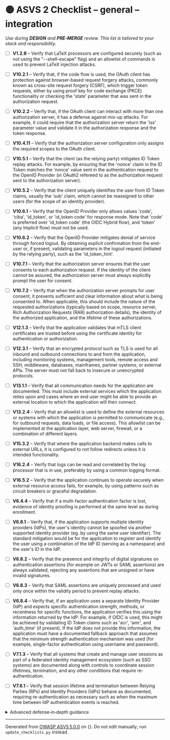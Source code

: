 # 🟡 ASVS 2 Checklist – general – integration

*Use during **DESIGN** and **PRE‑MERGE** review. This list is tailored to your stack and responsibility.*


- [ ] **V1.2.8** – Verify that LaTeX processors are configured securely (such as not using the "--shell-escape" flag) and an allowlist of commands is used to prevent LaTeX injection attacks.

- [ ] **V10.2.1** – Verify that, if the code flow is used, the OAuth client has protection against browser-based request forgery attacks, commonly known as cross-site request forgery (CSRF), which trigger token requests, either by using proof key for code exchange (PKCE) functionality or checking the 'state' parameter that was sent in the authorization request.

- [ ] **V10.2.2** – Verify that, if the OAuth client can interact with more than one authorization server, it has a defense against mix-up attacks. For example, it could require that the authorization server return the 'iss' parameter value and validate it in the authorization response and the token response.

- [ ] **V10.4.11** – Verify that the authorization server configuration only assigns the required scopes to the OAuth client.

- [ ] **V10.5.1** – Verify that the client (as the relying party) mitigates ID Token replay attacks. For example, by ensuring that the 'nonce' claim in the ID Token matches the 'nonce' value sent in the authentication request to the OpenID Provider (in OAuth2 refereed to as the authorization request sent to the authorization server).

- [ ] **V10.5.2** – Verify that the client uniquely identifies the user from ID Token claims, usually the 'sub' claim, which cannot be reassigned to other users (for the scope of an identity provider).

- [ ] **V10.6.1** – Verify that the OpenID Provider only allows values 'code', 'ciba', 'id_token', or 'id_token code' for response mode. Note that 'code' is preferred over 'id_token code' (the OIDC Hybrid flow), and 'token' (any Implicit flow) must not be used.

- [ ] **V10.6.2** – Verify that the OpenID Provider mitigates denial of service through forced logout. By obtaining explicit confirmation from the end-user or, if present, validating parameters in the logout request (initiated by the relying party), such as the 'id_token_hint'.

- [ ] **V10.7.1** – Verify that the authorization server ensures that the user consents to each authorization request. If the identity of the client cannot be assured, the authorization server must always explicitly prompt the user for consent.

- [ ] **V10.7.2** – Verify that when the authorization server prompts for user consent, it presents sufficient and clear information about what is being consented to. When applicable, this should include the nature of the requested authorizations (typically based on scope, resource server, Rich Authorization Requests (RAR) authorization details), the identity of the authorized application, and the lifetime of these authorizations.

- [ ] **V12.1.3** – Verify that the application validates that mTLS client certificates are trusted before using the certificate identity for authentication or authorization.

- [ ] **V12.3.1** – Verify that an encrypted protocol such as TLS is used for all inbound and outbound connections to and from the application, including monitoring systems, management tools, remote access and SSH, middleware, databases, mainframes, partner systems, or external APIs. The server must not fall back to insecure or unencrypted protocols.

- [ ] **V13.1.1** – Verify that all communication needs for the application are documented. This must include external services which the application relies upon and cases where an end user might be able to provide an external location to which the application will then connect.

- [ ] **V13.2.4** – Verify that an allowlist is used to define the external resources or systems with which the application is permitted to communicate (e.g., for outbound requests, data loads, or file access). This allowlist can be implemented at the application layer, web server, firewall, or a combination of different layers.

- [ ] **V15.3.2** – Verify that where the application backend makes calls to external URLs, it is configured to not follow redirects unless it is intended functionality.

- [ ] **V16.2.4** – Verify that logs can be read and correlated by the log processor that is in use, preferably by using a common logging format.

- [ ] **V16.5.2** – Verify that the application continues to operate securely when external resource access fails, for example, by using patterns such as circuit breakers or graceful degradation.

- [ ] **V6.4.4** – Verify that if a multi-factor authentication factor is lost, evidence of identity proofing is performed at the same level as during enrollment.

- [ ] **V6.8.1** – Verify that, if the application supports multiple identity providers (IdPs), the user's identity cannot be spoofed via another supported identity provider (eg. by using the same user identifier). The standard mitigation would be for the application to register and identify the user using a combination of the IdP ID (serving as a namespace) and the user's ID in the IdP.

- [ ] **V6.8.2** – Verify that the presence and integrity of digital signatures on authentication assertions (for example on JWTs or SAML assertions) are always validated, rejecting any assertions that are unsigned or have invalid signatures.

- [ ] **V6.8.3** – Verify that SAML assertions are uniquely processed and used only once within the validity period to prevent replay attacks.

- [ ] **V6.8.4** – Verify that, if an application uses a separate Identity Provider (IdP) and expects specific authentication strength, methods, or recentness for specific functions, the application verifies this using the information returned by the IdP. For example, if OIDC is used, this might be achieved by validating ID Token claims such as 'acr', 'amr', and 'auth_time' (if present). If the IdP does not provide this information, the application must have a documented fallback approach that assumes that the minimum strength authentication mechanism was used (for example, single-factor authentication using username and password).

- [ ] **V7.1.3** – Verify that all systems that create and manage user sessions as part of a federated identity management ecosystem (such as SSO systems) are documented along with controls to coordinate session lifetimes, termination, and any other conditions that require re-authentication.

- [ ] **V7.6.1** – Verify that session lifetime and termination between Relying Parties (RPs) and Identity Providers (IdPs) behave as documented, requiring re-authentication as necessary such as when the maximum time between IdP authentication events is reached.

<details><summary>Advanced defense‑in‑depth guidance</summary>


_Add organisation‑specific recommendations, links to tooling, threat models, etc._

</details>


---

Generated from [OWASP ASVS 5.0.0](https://owasp.org/www-project-application-security-verification-standard/) on {}. Do not edit manually; run `update_checklists.py` instead.

